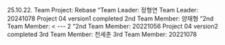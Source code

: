 25.10.22. Team Project: Rebase
“Team Leader: 정형연
Team Leader: 20241078
Project 04 version1 completed
2nd Team Member: 양재형
“2nd Team Member: < --- 2
“2nd Team Member: 20221056
Project 04 version2 completed
3rd Team Member: 천세춘
3rd Team Member: 20221078
